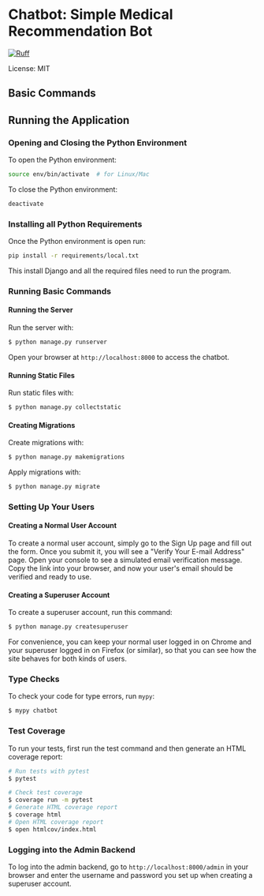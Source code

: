 # Chatbot: Simple Medical Recommendation Bot

[![Ruff](https://img.shields.io/endpoint?url=https://raw.githubusercontent.com/astral-sh/ruff/main/assets/badge/v2.json)](https://github.com/astral-sh/ruff)

License: MIT

## Basic Commands

## Running the Application

### Opening and Closing the Python Environment

To open the Python environment:

```bash
source env/bin/activate  # for Linux/Mac
```

To close the Python environment:

```bash
deactivate
```

### Installing all Python Requirements

Once the Python environment is open run:
```bash
pip install -r requirements/local.txt

```
This install Django and all the required files need to run the program.

### Running Basic Commands

#### Running the Server

Run the server with:

```bash
$ python manage.py runserver
```

Open your browser at `http://localhost:8000` to access the chatbot.

#### Running Static Files

Run static files with:

```bash
$ python manage.py collectstatic
```

#### Creating Migrations

Create migrations with:

```bash
$ python manage.py makemigrations
```

Apply migrations with:

```bash
$ python manage.py migrate
```
### Setting Up Your Users

#### Creating a Normal User Account

To create a normal user account, simply go to the Sign Up page and fill out the form. Once you submit it, you will see a "Verify Your E-mail Address" page. Open your console to see a simulated email verification message. Copy the link into your browser, and now your user's email should be verified and ready to use.

#### Creating a Superuser Account

To create a superuser account, run this command:

```bash
$ python manage.py createsuperuser
```

For convenience, you can keep your normal user logged in on Chrome and your superuser logged in on Firefox (or similar), so that you can see how the site behaves for both kinds of users.

### Type Checks

To check your code for type errors, run `mypy`:

```bash
$ mypy chatbot
```

### Test Coverage

To run your tests, first run the test command and then generate an HTML coverage report:

```bash
# Run tests with pytest
$ pytest

# Check test coverage
$ coverage run -m pytest
# Generate HTML coverage report
$ coverage html
# Open HTML coverage report
$ open htmlcov/index.html
```

### Logging into the Admin Backend

To log into the admin backend, go to `http://localhost:8000/admin` in your browser and enter the username and password you set up when creating a superuser account.

